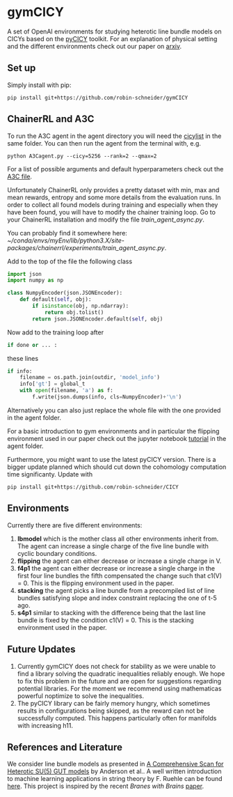 # gymCICY

A set of OpenAI environments for studying heterotic line bundle models on CICYs based on the [pyCICY](https://github.com/robin-schneider/CICY/) toolkit. For an explanation of physical setting and the different environments check out our paper on [arxiv](https://arxiv.org/abs/2003.04817).

## Set up

Simply install with pip:

```console
pip install git+https://github.com/robin-schneider/gymCICY
```

## ChainerRL and A3C

To run the A3C agent in the agent directory you will need the [cicylist](http://www-thphys.physics.ox.ac.uk/projects/CalabiYau/cicylist/cicylist.txt) in the same folder.
You can then run the agent from the terminal with, e.g.

```console
python A3Cagent.py --cicy=5256 --rank=2 --qmax=2
```

For a list of possible arguments and default hyperparameters check out the [A3C file](https://github.com/robin-schneider/gymCICY/blob/master/agents/A3Cagent.py).

Unfortunately ChainerRL only provides a pretty dataset with min, max and mean rewards, entropy and some more details from the evaluation runs. In order to collect all found models during training and especially when they have been found, you will have to modify the chainer training loop. Go to your ChainerRL installation and modify the file *train_agent_async.py*.

You can probably find it somewhere here: *~/conda/envs/myEnv/lib/python3.X/site-packages/chainerrl/experiments/train_agent_async.py*.

Add to the top of the file the following class

```python
import json
import numpy as np

class NumpyEncoder(json.JSONEncoder):
    def default(self, obj):
        if isinstance(obj, np.ndarray):
            return obj.tolist()
        return json.JSONEncoder.default(self, obj)
```

Now add to the training loop after

```python
if done or ... :
```

these lines

```python
if info:
    filename = os.path.join(outdir, 'model_info')
    info['gt'] = global_t
    with open(filename, 'a') as f:
        f.write(json.dumps(info, cls=NumpyEncoder)+'\n')
```

Alternatively you can also just replace the whole file with the one provided in the agent folder.

For a basic introduction to gym environments and in particular the flipping environment used in our paper check out the jupyter notebook [tutorial](https://github.com/robin-schneider/gymCICY/blob/master/agents/Tutorial.ipynb) in the agent folder.

Furthermore, you might want to use the latest pyCICY version. There is a bigger update planned which should cut down the cohomology computation time significanty. Update with

```console
pip install git+https://github.com/robin-schneider/CICY
```

## Environments

Currently there are five different environments:

1. **lbmodel** which is the mother class all other environments inherit from. The agent can increase a single charge of the five line bundle with cyclic boundary conditions.
2. **flipping** the agent can either decrease or increase a single charge in V.
3. **f4p1** the agent can either decrease or increase a single charge in the first four line bundles the fifth compensated the change such that c1(V) = 0. This is the flipping environment used in the paper.
4. **stacking** the agent picks a line bundle from a precompiled list of line bundles satisfying slope and index constraint replacing the one of t-5 ago.
5. **s4p1** similar to stacking with the difference being that the last line bundle is fixed by the condition c1(V) = 0. This is the stacking environment used in the paper.

## Future Updates

1. Currently gymCICY does not check for stability as we were unable to find a library solving the quadratic inequalities reliably enough. We hope to fix this problem in the future and are open for suggestions regarding potential libraries. For the moment we recommend using mathematicas powerful noptimize to solve the inequalities.
2. The pyCICY library can be fairly memory hungry, which sometimes results in configurations being skipped, as the reward can not be successfully computed. This happens particularly often for manifolds with increasing h11.

## References and Literature

We consider line bundle models as presented in [A Comprehensive Scan for Heterotic SU(5) GUT models](https://arxiv.org/abs/1307.4787v1) by Anderson et al.. A well written introduction to machine learning applications in string theory by F. Ruehle can be found [here](https://www.sciencedirect.com/science/article/pii/S0370157319303072). This project is inspired by the recent *Branes with Brains* [paper](https://arxiv.org/abs/1903.11616).
